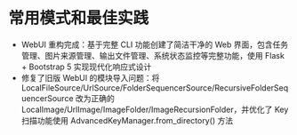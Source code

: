 # 常用模式和最佳实践

- WebUI 重构完成：基于完整 CLI 功能创建了简洁干净的 Web 界面，包含任务管理、图片来源管理、输出文件管理、系统状态监控等完整功能，使用 Flask + Bootstrap 5 实现现代化响应式设计
- 修复了旧版 WebUI 的模块导入问题：将 LocalFileSource/UrlSource/FolderSequencerSource/RecursiveFolderSequencerSource 改为正确的 LocalImage/UrlImage/ImageFolder/ImageRecursionFolder，并优化了 Key 扫描功能使用 AdvancedKeyManager.from_directory() 方法
